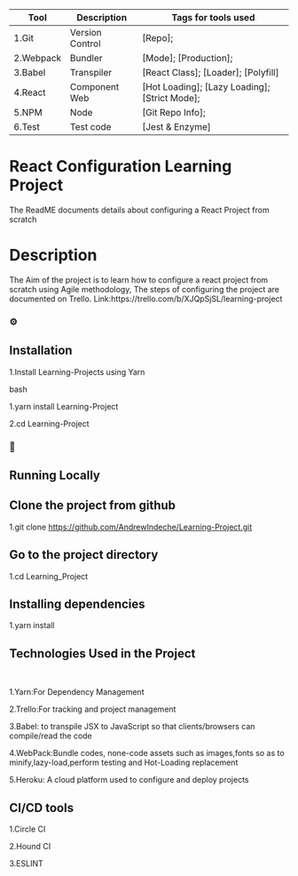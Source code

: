 <!--
The Readme file documents the project description and installation and set up instructions
-->
<!--
Align main heading to the center of the page
-->
| Tool                | Description                    | Tags for tools used                                                                                               |
| ------------------- | ------------------------------ | ---------------------------------------------------------------------------------------------------- |
| 1.Git                 | Version Control                | [Repo];                                                         |
| 2.Webpack             | Bundler                        | [Mode]; [Production];                        |
| 3.Babel               | Transpiler                     | [React Class]; [Loader]; [Polyfill]                                                     |
| 4.React               | Component Web                  | [Hot Loading]; [Lazy Loading]; [Strict Mode]; |
| 5.NPM                 | Node                           | [Git Repo Info];                                                                  |
| 6.Test                | Test code                      | [Jest & Enzyme]                                                                     |


<div align="left">
<h1>React Configuration Learning Project</h1> The ReadME documents details about configuring a React Project from scratch 

<!-- Badges -->
<p>
<h1> Description</h1>
The Aim of the project is to learn how to configure a react project from scratch using Agile methodology,
The steps of configuring the project are documented on Trello. Link:https://trello.com/b/XJQpSjSL/learning-project

<!-- Installation -->
### :gear:<h2>Installation</h2>

1.Install Learning-Projects using Yarn

bash
  <p>1.yarn install Learning-Project</p>
  <p>2.cd Learning-Project</p>
  
<!-- Run Locally -->
### :running:<h2> Running Locally</h2>

<!-- Cloning the project from Github -->
<h2>Clone the project from github</h2>

  1.git clone https://github.com/AndrewIndeche/Learning-Project.git

<!-- Going into the project Directory/Folder -->
<h2>Go to the project directory</h2>

  1.cd Learning_Project

<!-- Installing dependencies using Yarn -->
<h2>Installing dependencies</h2>

  1.yarn install

<!-- Technologies Used -->
  
<h2>Technologies Used in the Project</h2>
<br>
  <p>1.Yarn:For Dependency Management</p>
  <p>2.Trello:For tracking and project management</p>
  <p>3.Babel: to transpile JSX to JavaScript so that clients/browsers can compile/read the code</p>
  <p>4.WebPack:Bundle codes, none-code assets such as images,fonts so as to minify,lazy-load,perform testing and Hot-Loading replacement</p>
  <p>5.Heroku: A cloud platform used to configure and deploy projects</p>
  <h2>CI/CD tools</h2>
  <p>1.Circle CI</p> 
  <p>2.Hound CI</p> 
  <p>3.ESLINT</p>
</p>
<div>


